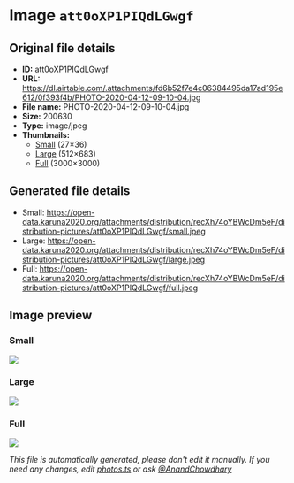 # Image `att0oXP1PIQdLGwgf`

## Original file details

- **ID:** att0oXP1PIQdLGwgf
- **URL:** https://dl.airtable.com/.attachments/fd6b52f7e4c06384495da17ad195e612/0f393f4b/PHOTO-2020-04-12-09-10-04.jpg
- **File name:** PHOTO-2020-04-12-09-10-04.jpg
- **Size:** 200630
- **Type:** image/jpeg
- **Thumbnails:**
  - [Small](https://dl.airtable.com/.attachmentThumbnails/a1cf3ccdd2b9b9381e73077791aee6ab/1bc57a99) (27×36)
  - [Large](https://dl.airtable.com/.attachmentThumbnails/48b42c4b19774f23dce43be432350f9b/e0036f74) (512×683)
  - [Full](https://dl.airtable.com/.attachmentThumbnails/d17c6c8010945c64aca7183562359407/f606faa9) (3000×3000)

## Generated file details

- Small: https://open-data.karuna2020.org/attachments/distribution/recXh74oYBWcDm5eF/distribution-pictures/att0oXP1PIQdLGwgf/small.jpeg
- Large: https://open-data.karuna2020.org/attachments/distribution/recXh74oYBWcDm5eF/distribution-pictures/att0oXP1PIQdLGwgf/large.jpeg
- Full: https://open-data.karuna2020.org/attachments/distribution/recXh74oYBWcDm5eF/distribution-pictures/att0oXP1PIQdLGwgf/full.jpeg

## Image preview

### Small

![](https://open-data.karuna2020.org/attachments/distribution/recXh74oYBWcDm5eF/distribution-pictures/att0oXP1PIQdLGwgf/small.jpeg)

### Large

![](https://open-data.karuna2020.org/attachments/distribution/recXh74oYBWcDm5eF/distribution-pictures/att0oXP1PIQdLGwgf/large.jpeg)

### Full

![](https://open-data.karuna2020.org/attachments/distribution/recXh74oYBWcDm5eF/distribution-pictures/att0oXP1PIQdLGwgf/full.jpeg)

_This file is automatically generated, please don't edit it manually. If you need any changes, edit [photos.ts](/photos.ts) or ask [@AnandChowdhary](https://github.com/AnandChowdhary)_
